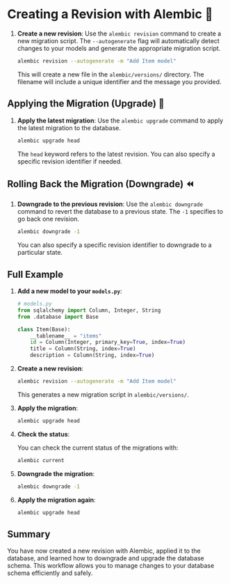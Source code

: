 # Creating a Revision with Alembic 📝

1. **Create a new revision**:
   Use the `alembic revision` command to create a new migration script. The `--autogenerate` flag will automatically detect changes to your models and generate the appropriate migration script.

   ```bash
   alembic revision --autogenerate -m "Add Item model"
   ```

   This will create a new file in the `alembic/versions/` directory. The filename will include a unique identifier and the message you provided.

## Applying the Migration (Upgrade) 🚀

1. **Apply the latest migration**:
   Use the `alembic upgrade` command to apply the latest migration to the database.

   ```bash
   alembic upgrade head
   ```

   The `head` keyword refers to the latest revision. You can also specify a specific revision identifier if needed.

## Rolling Back the Migration (Downgrade) ⏪

1. **Downgrade to the previous revision**:
   Use the `alembic downgrade` command to revert the database to a previous state. The `-1` specifies to go back one revision.

   ```bash
   alembic downgrade -1
   ```

   You can also specify a specific revision identifier to downgrade to a particular state.

## Full Example

1. **Add a new model to your `models.py`**:

   ```python
   # models.py
   from sqlalchemy import Column, Integer, String
   from .database import Base

   class Item(Base):
       __tablename__ = "items"
       id = Column(Integer, primary_key=True, index=True)
       title = Column(String, index=True)
       description = Column(String, index=True)
   ```

2. **Create a new revision**:

   ```bash
   alembic revision --autogenerate -m "Add Item model"
   ```

   This generates a new migration script in `alembic/versions/`.

3. **Apply the migration**:

   ```bash
   alembic upgrade head
   ```

4. **Check the status**:

   You can check the current status of the migrations with:

   ```bash
   alembic current
   ```

5. **Downgrade the migration**:

   ```bash
   alembic downgrade -1
   ```

6. **Apply the migration again**:

   ```bash
   alembic upgrade head
   ```

## Summary

You have now created a new revision with Alembic, applied it to the database, and learned how to downgrade and upgrade the database schema. This workflow allows you to manage changes to your database schema efficiently and safely.
